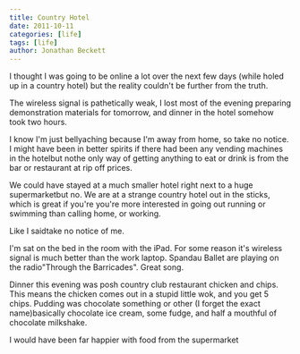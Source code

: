 ```yaml
---
title: Country Hotel
date: 2011-10-11
categories: [life]
tags: [life]
author: Jonathan Beckett
---
```


I thought I was going to be online a lot over the next few days (while holed up in a country hotel) but the reality couldn't be further from the truth.

The wireless signal is pathetically weak, I lost most of the evening preparing demonstration materials for tomorrow, and dinner in the hotel somehow took two hours.

I know I'm just bellyaching because I'm away from home, so take no notice. I might have been in better spirits if there had been any vending machines in the hotelbut nothe only way of getting anything to eat or drink is from the bar or restaurant at rip off prices.

We could have stayed at a much smaller hotel right next to a huge supermarketbut no. We are at a strange country hotel out in the sticks, which is great if you're you're more interested in going out running or swimming than calling home, or working.

Like I saidtake no notice of me.

I'm sat on the bed in the room with the iPad. For some reason it's wireless signal is much better than the work laptop. Spandau Ballet are playing on the radio"Through the Barricades". Great song.

Dinner this evening was posh country club restaurant chicken and chips. This means the chicken comes out in a stupid little wok, and you get 5 chips. Pudding was chocolate something or other (I forget the exact name)basically chocolate ice cream, some fudge, and half a mouthful of chocolate milkshake.

I would have been far happier with food from the supermarket